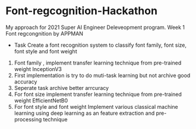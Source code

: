 # Font-regcognition-Hackathon

My approach for 2021 Super AI Engineer Deleveopment program. Week 1 Font regcongnition by APPMAN

* Task
Create a font recognition system to classify font family, font size, font style and font weight 

1. Font family , implement  transfer learning technique from pre-trained weight InceptionV3
2. First implementation is try to do muti-task learning but not archive good accuracy
3. Seperate task archive better arrcuracy
4. For font size  implement  transfer learning technique from pre-trained weight EfficientNetB0
5. For font style and font weight Implement various classical machine learning using deep learning as an feature extraction
and pre-processing technique

